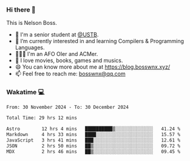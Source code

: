 ### Hi there 👋

<!--
**bosswnx/bosswnx** is a ✨ _special_ ✨ repository because its `README.md` (this file) appears on your GitHub profile.

Here are some ideas to get you started:

- 🔭 I’m currently working on ...
- 🌱 I’m currently learning ...
- 👯 I’m looking to collaborate on ...
- 🤔 I’m looking for help with ...
- 💬 Ask me about ...
- 📫 How to reach me: ...
- 😄 Pronouns: ...
- ⚡ Fun fact: ...
-->

This is Nelson Boss.

- 🏫 I'm a senior student at [@USTB](https://www.ustb.edu.cn/).
- 🌱 I’m currently interested in and learning Compilers & Programming Languages.
- 🧑🏻‍💻 I'm an AFO OIer and ACMer.
- 🥰 I love movies, books, games and musics.
- 😄 You can know more about me at https://blog.bosswnx.xyz/
- 📫 Feel free to reach me: bosswnx@qq.com

### Wakatime 💻

<!--START_SECTION:waka-->

```txt
From: 30 November 2024 - To: 30 December 2024

Total Time: 29 hrs 12 mins

Astro        12 hrs 4 mins   ██████████▒░░░░░░░░░░░░░░   41.24 %
Markdown     4 hrs 33 mins   ████░░░░░░░░░░░░░░░░░░░░░   15.57 %
JavaScript   3 hrs 41 mins   ███░░░░░░░░░░░░░░░░░░░░░░   12.61 %
JSON         2 hrs 50 mins   ██▒░░░░░░░░░░░░░░░░░░░░░░   09.72 %
MDX          2 hrs 46 mins   ██▒░░░░░░░░░░░░░░░░░░░░░░   09.45 %
```

<!--END_SECTION:waka-->
